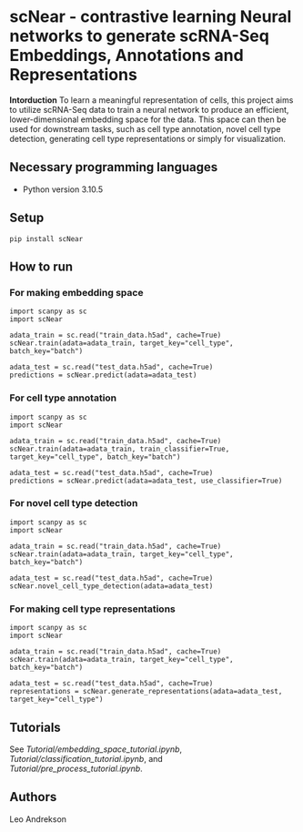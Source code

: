 # scNear - contrastive learning Neural networks to generate scRNA-Seq Embeddings, Annotations and Representations

**Intorduction**
To learn a meaningful representation of cells, this project aims to utilize scRNA-Seq data to train a neural network to
produce an efficient, lower-dimensional embedding space for the data. This space can then be used for downstream tasks, such as cell type annotation, novel cell type detection, generating cell type representations or simply for visualization. 

## Necessary programming languages
- Python version 3.10.5

## Setup
```
pip install scNear
```

## How to run

### For making embedding space
```
import scanpy as sc
import scNear

adata_train = sc.read("train_data.h5ad", cache=True)
scNear.train(adata=adata_train, target_key="cell_type", batch_key="batch")

adata_test = sc.read("test_data.h5ad", cache=True)
predictions = scNear.predict(adata=adata_test)
```
### For cell type annotation
```
import scanpy as sc
import scNear

adata_train = sc.read("train_data.h5ad", cache=True)
scNear.train(adata=adata_train, train_classifier=True, target_key="cell_type", batch_key="batch")

adata_test = sc.read("test_data.h5ad", cache=True)
predictions = scNear.predict(adata=adata_test, use_classifier=True)
```
### For novel cell type detection
```
import scanpy as sc
import scNear

adata_train = sc.read("train_data.h5ad", cache=True)
scNear.train(adata=adata_train, target_key="cell_type", batch_key="batch")

adata_test = sc.read("test_data.h5ad", cache=True)
scNear.novel_cell_type_detection(adata=adata_test)
```
### For making cell type representations
```
import scanpy as sc
import scNear

adata_train = sc.read("train_data.h5ad", cache=True)
scNear.train(adata=adata_train, target_key="cell_type", batch_key="batch")

adata_test = sc.read("test_data.h5ad", cache=True)
representations = scNear.generate_representations(adata=adata_test, target_key="cell_type")
```

## Tutorials
See *Tutorial/embedding_space_tutorial.ipynb*, *Tutorial/classification_tutorial.ipynb*, and *Tutorial/pre_process_tutorial.ipynb*.

## Authors
Leo Andrekson
